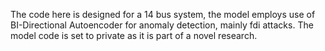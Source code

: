 The code here is designed for a 14 bus system, the model employs use of BI-Directional Autoencoder for anomaly detection, mainly fdi attacks.
The model code is set to private as it is part of a novel research. 

